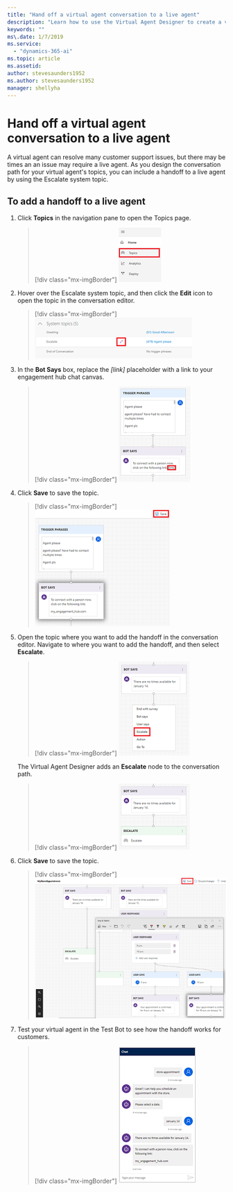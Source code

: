 ```yaml
---
title: "Hand off a virtual agent conversation to a live agent"
description: "Learn how to use the Virtual Agent Designer to create a virtual agent conversation that hands off to a live agent."
keywords: ""
ms\.date: 1/7/2019
ms.service:
  - "dynamics-365-ai"
ms.topic: article
ms.assetid: 
author: stevesaunders1952
ms.author: stevesaunders1952
manager: shellyha
---
```


# Hand off a virtual agent conversation to a live agent

A virtual agent can resolve many customer support issues, but there may be times an an issue may require a live agent. As you design the conversation path for your virtual agent's topics, you can include a handoff to a live agent by using the Escalate system topic.

## To add a handoff to a live agent

1. Click **Topics** in the navigation pane to open the Topics page.

   > [!div class="mx-imgBorder"]
   > ![Open Topics page](media/create-topic-1-1.png)

2. Hover over the Escalate system topic, and then click the **Edit** icon to open the topic in the conversation editor.

   > [!div class="mx-imgBorder"]
   > ![Edit Escalate topic](media/how-to-handoff-1.png)

3. In the **Bot Says** box, replace the *[link]* placeholder with a link to your engagement hub chat canvas.

   > [!div class="mx-imgBorder"]
   > ![Replace placeholder](media/how-to-handoff-2.png)

4. Click **Save** to save the topic.

   > [!div class="mx-imgBorder"]
   > ![Save topic](media/how-to-handoff-3.png)

5. Open the topic where you want to add the handoff in the conversation editor. Navigate to where you want to add the handoff, and then select **Escalate**.

   > [!div class="mx-imgBorder"]
   > ![Select Escalate](media/how-to-handoff-4.png)

    The Virtual Agent Designer adds an **Escalate** node to the conversation path.

   > [!div class="mx-imgBorder"]
   > ![Add Escalate node](media/how-to-handoff-5.png)

6. Click **Save** to save the topic.

   > [!div class="mx-imgBorder"]
   > ![Save topic](media/how-to-handoff-6.png)

7. Test your virtual agent in the Test Bot to see how the handoff works for customers.

   > [!div class="mx-imgBorder"]
   > ![Test handoff](media/how-to-handoff-7.png)

